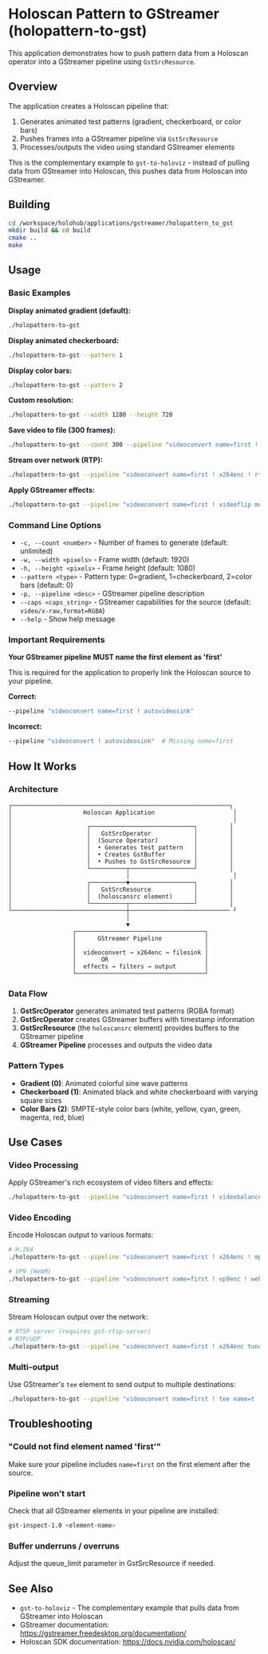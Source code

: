 # Holoscan Pattern to GStreamer (holopattern-to-gst)

This application demonstrates how to push pattern data from a Holoscan operator into a GStreamer pipeline using `GstSrcResource`.

## Overview

The application creates a Holoscan pipeline that:
1. Generates animated test patterns (gradient, checkerboard, or color bars)
2. Pushes frames into a GStreamer pipeline via `GstSrcResource`
3. Processes/outputs the video using standard GStreamer elements

This is the complementary example to `gst-to-holoviz` - instead of pulling data from GStreamer into Holoscan, this pushes data from Holoscan into GStreamer.

## Building

```bash
cd /workspace/holohub/applications/gstreamer/holopattern_to_gst
mkdir build && cd build
cmake ..
make
```

## Usage

### Basic Examples

**Display animated gradient (default):**
```bash
./holopattern-to-gst
```

**Display animated checkerboard:**
```bash
./holopattern-to-gst --pattern 1
```

**Display color bars:**
```bash
./holopattern-to-gst --pattern 2
```

**Custom resolution:**
```bash
./holopattern-to-gst --width 1280 --height 720
```

**Save video to file (300 frames):**
```bash
./holopattern-to-gst --count 300 --pipeline "videoconvert name=first ! x264enc ! mp4mux ! filesink location=output.mp4"
```

**Stream over network (RTP):**
```bash
./holopattern-to-gst --pipeline "videoconvert name=first ! x264enc ! rtph264pay ! udpsink host=127.0.0.1 port=5000"
```

**Apply GStreamer effects:**
```bash
./holopattern-to-gst --pipeline "videoconvert name=first ! videoflip method=horizontal-flip ! autovideosink"
```

### Command Line Options

- `-c, --count <number>` - Number of frames to generate (default: unlimited)
- `-w, --width <pixels>` - Frame width (default: 1920)
- `-h, --height <pixels>` - Frame height (default: 1080)
- `--pattern <type>` - Pattern type: 0=gradient, 1=checkerboard, 2=color bars (default: 0)
- `-p, --pipeline <desc>` - GStreamer pipeline description
- `--caps <caps_string>` - GStreamer capabilities for the source (default: `video/x-raw,format=RGBA`)
- `--help` - Show help message

### Important Requirements

**Your GStreamer pipeline MUST name the first element as 'first'**

This is required for the application to properly link the Holoscan source to your pipeline.

**Correct:**
```bash
--pipeline "videoconvert name=first ! autovideosink"
```

**Incorrect:**
```bash
--pipeline "videoconvert ! autovideosink"  # Missing name=first
```

## How It Works

### Architecture

```
┌─────────────────────────────────────────────────────────────┐
│                    Holoscan Application                      │
│                                                              │
│                     ┌─────────────────────────────┐         │
│                     │   GstSrcOperator            │         │
│                     │  (Source Operator)          │         │
│                     │  • Generates test pattern   │         │
│                     │  • Creates GstBuffer        │         │
│                     │  • Pushes to GstSrcResource │         │
│                     └──────────┬──────────────────┘         │
│                                │                             │
│                     ┌──────────▼──────────────────┐         │
│                     │   GstSrcResource            │         │
│                     │  (holoscansrc element)      │         │
│                     └──────────┬──────────────────┘         │
└────────────────────────────────┼──────────────────────────── ┘
                                 │
                                 ▼
                  ┌────────────────────────────────────┐
                  │      GStreamer Pipeline            │
                  │                                    │
                  │  videoconvert → x264enc → filesink │
                  │       OR                           │
                  │  effects → filters → output        │
                  └────────────────────────────────────┘
```

### Data Flow

1. **GstSrcOperator** generates animated test patterns (RGBA format)
2. **GstSrcOperator** creates GStreamer buffers with timestamp information
3. **GstSrcResource** (the `holoscansrc` element) provides buffers to the GStreamer pipeline
4. **GStreamer Pipeline** processes and outputs the video data

### Pattern Types

- **Gradient (0)**: Animated colorful sine wave patterns
- **Checkerboard (1)**: Animated black and white checkerboard with varying square sizes
- **Color Bars (2)**: SMPTE-style color bars (white, yellow, cyan, green, magenta, red, blue)

## Use Cases

### Video Processing
Apply GStreamer's rich ecosystem of video filters and effects:
```bash
./holopattern-to-gst --pipeline "videoconvert name=first ! videobalance saturation=0 ! autovideosink"
```

### Video Encoding
Encode Holoscan output to various formats:
```bash
# H.264
./holopattern-to-gst --pipeline "videoconvert name=first ! x264enc ! mp4mux ! filesink location=output.mp4"

# VP9 (WebM)
./holopattern-to-gst --pipeline "videoconvert name=first ! vp9enc ! webmmux ! filesink location=output.webm"
```

### Streaming
Stream Holoscan output over the network:
```bash
# RTSP server (requires gst-rtsp-server)
# RTP/UDP
./holopattern-to-gst --pipeline "videoconvert name=first ! x264enc tune=zerolatency ! rtph264pay ! udpsink host=127.0.0.1 port=5000"
```

### Multi-output
Use GStreamer's `tee` element to send output to multiple destinations:
```bash
./holopattern-to-gst --pipeline "videoconvert name=first ! tee name=t ! queue ! autovideosink t. ! queue ! x264enc ! mp4mux ! filesink location=output.mp4"
```

## Troubleshooting

### "Could not find element named 'first'"
Make sure your pipeline includes `name=first` on the first element after the source.

### Pipeline won't start
Check that all GStreamer elements in your pipeline are installed:
```bash
gst-inspect-1.0 <element-name>
```

### Buffer underruns / overruns
Adjust the queue_limit parameter in GstSrcResource if needed.

## See Also

- `gst-to-holoviz` - The complementary example that pulls data from GStreamer into Holoscan
- GStreamer documentation: https://gstreamer.freedesktop.org/documentation/
- Holoscan SDK documentation: https://docs.nvidia.com/holoscan/

